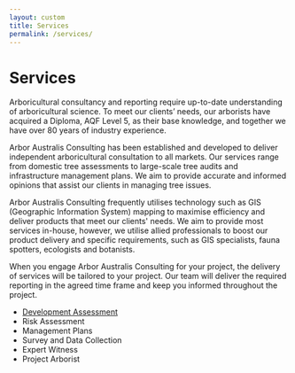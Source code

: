 ```yaml
---
layout: custom
title: Services
permalink: /services/
---
```


# Services

Arboricultural consultancy and reporting require up-to-date understanding of arboricultural science. To meet our clients’ needs, our arborists have acquired a Diploma, AQF Level 5, as their base knowledge, and together we have over 80 years of industry experience.

Arbor Australis Consulting has been established and developed to deliver independent arboricultural consultation to all markets. Our services range from domestic tree assessments to large-scale tree audits and infrastructure management plans. We aim to provide accurate and informed opinions that assist our clients in managing tree issues. 

Arbor Australis Consulting frequently utilises technology such as GIS (Geographic Information System) mapping to maximise efficiency and deliver products that meet our clients' needs. We aim to provide most services in-house, however, we utilise allied professionals to boost our product delivery and specific requirements, such as GIS specialists, fauna spotters, ecologists and botanists. 

When you engage Arbor Australis Consulting for your project, the delivery of services will be tailored to your project. Our team will deliver the required reporting in the agreed time frame and keep you informed throughout the project.

- [Development Assessment](/services/development-assessment)
- Risk Assessment 
- Management Plans 
- Survey and Data Collection 
- Expert Witness 
- Project Arborist


